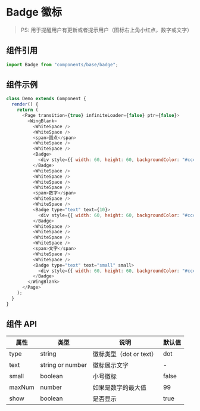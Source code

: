 # Badge 徽标

> PS: 用于提醒用户有更新或者提示用户（图标右上角小红点，数字或文字）

## 组件引用

```js
import Badge from "components/base/badge";
```

## 组件示例

<!--DemoStart-->

```js
class Demo extends Component {
  render() {
    return (
      <Page transition={true} infiniteLoader={false} ptr={false}>
        <WingBlank>
          <WhiteSpace />
          <WhiteSpace />
          <span>圆点</span>
          <WhiteSpace />
          <WhiteSpace />
          <Badge>
            <div style={{ width: 60, height: 60, backgroundColor: "#ccc" }} />
          </Badge>
          <WhiteSpace />
          <WhiteSpace />
          <WhiteSpace />
          <WhiteSpace />
          <span>数字</span>
          <WhiteSpace />
          <WhiteSpace />
          <Badge type="text" text={10}>
            <div style={{ width: 60, height: 60, backgroundColor: "#ccc" }} />
          </Badge>
          <WhiteSpace />
          <WhiteSpace />
          <WhiteSpace />
          <WhiteSpace />
          <span>文字</span>
          <WhiteSpace />
          <WhiteSpace />
          <Badge type="text" text="small" small>
            <div style={{ width: 60, height: 60, backgroundColor: "#ccc" }} />
          </Badge>
        </WingBlank>
      </Page>
    );
  }
}
```

<!--End-->


## 组件 API

| 属性   | 类型             | 说明                    | 默认值 |
| ------ | ---------------- | ----------------------- | ------ |
| type   | string           | 徽标类型（dot or text） | dot    |
| text   | string or number | 徽标展示文字            | -      |
| small  | boolean          | 小号徽标                | false  |
| maxNum | number           | 如果是数字的最大值      | 99     |
| show   | boolean          | 是否显示                | true   |

